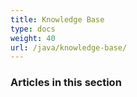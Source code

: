 ```yaml
---
title: Knowledge Base
type: docs
weight: 40
url: /java/knowledge-base/
---
```


### **Articles in this section**

